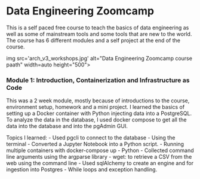 # Data Engineering Zoomcamp

This is a self paced free course to teach the basics of data engineering as well as some of mainstream tools and some tools that are new to the world. The course has 6 different modules and a self project at the end of the course. 

img src='arch_v3_workshops.jpg' alt="Data Engineering Zoomcamp course paath" width=auto height="500"></a>

### Module 1: Introduction, Containerization and Infrastructure as Code
This was a 2 week module, mostly because of introductions to the course, environment setup, homework and a mini project. I learned the basics of setting up a Docker container with Python injecting data into a PostgreSQL. To analyze the data in the database, I used docker compose to get all the data into the database and into the pgAdmin GUI.

Topics I learned:
    - Used pgcli to connect to the database
    - Using the terminal
      - Converted a Jupyter Notebook into a Python script.
      - Running multiple containers with docker-compose up
    - Python
      - Collected command line arguments using the argparse library
      - wget: to retrieve a CSV from the web using the command line
      - Used sqlAlchemy to create an engine and for ingestion into Postgres
      - While loops and exception handling.